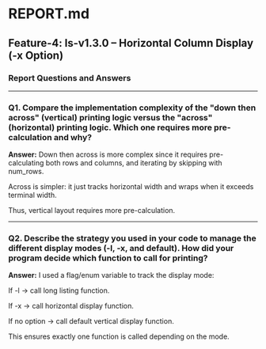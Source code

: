 # REPORT.md
## Feature-4: ls-v1.3.0 – Horizontal Column Display (-x Option)

### Report Questions and Answers

---

### **Q1. Compare the implementation complexity of the "down then across" (vertical) printing logic versus the "across" (horizontal) printing logic. Which one requires more pre-calculation and why?**

**Answer:**
Down then across is more complex since it requires pre-calculating both rows and columns, and iterating by skipping with num_rows.

Across is simpler: it just tracks horizontal width and wraps when it exceeds terminal width.

Thus, vertical layout requires more pre-calculation.

---

### **Q2. Describe the strategy you used in your code to manage the different display modes (-l, -x, and default). How did your program decide which function to call for printing?**

**Answer:**
I used a flag/enum variable to track the display mode:

If -l → call long listing function.

If -x → call horizontal display function.

If no option → call default vertical display function.

This ensures exactly one function is called depending on the mode.
